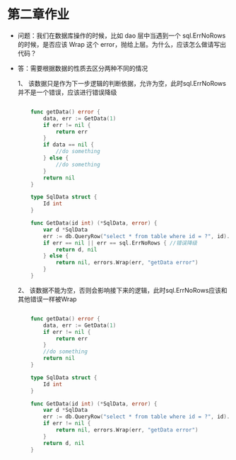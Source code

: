 
# 第二章作业
* 问题：我们在数据库操作的时候，比如 dao 层中当遇到一个 sql.ErrNoRows 的时候，是否应该 Wrap 这个 error，抛给上层。为什么，应该怎么做请写出代码？
* 答：需要根据数据的性质去区分两种不同的情况

    1、 该数据只是作为下一步逻辑的判断依据，允许为空，此时sql.ErrNoRows并不是一个错误，应该进行错误降级
    ```go

        func getData() error {
            data, err := GetData(1)
            if err != nil {
                return err
            }
            if data == nil {
                //do something
            } else {
                //do something
            }
            return nil
        }

        type SqlData struct {
            Id int
        }

        func GetData(id int) (*SqlData, error) {
            var d *SqlData
            err := db.QueryRow("select * from table where id = ?", id).Scan(d)
            if err == nil || err == sql.ErrNoRows { //错误降级
                return d, nil
            } else {
                return nil, errors.Wrap(err, "getData error")
            }
        }

    ```
    2、 该数据不能为空，否则会影响接下来的逻辑，此时sql.ErrNoRows应该和其他错误一样被Wrap
    ```go

        func getData() error {
            data, err := GetData(1)
            if err != nil {
                return err
            }
            //do something
            return nil
        }

        type SqlData struct {
            Id int
        }

        func GetData(id int) (*SqlData, error) {
            var d *SqlData
            err := db.QueryRow("select * from table where id = ?", id).Scan(d)
            if err != nil {
                return nil, errors.Wrap(err, "getData error")
            }
            return d, nil
        }

    ```
    
